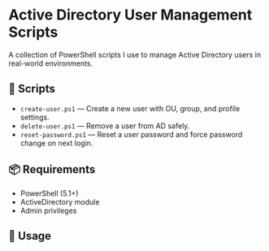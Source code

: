# Active Directory User Management Scripts

A collection of PowerShell scripts I use to manage Active Directory users in real-world environments.

## 🔧 Scripts

- `create-user.ps1` — Create a new user with OU, group, and profile settings.
- `delete-user.ps1` — Remove a user from AD safely.
- `reset-password.ps1` — Reset a user password and force password change on next login.

## 📦 Requirements

- PowerShell (5.1+)
- ActiveDirectory module
- Admin privileges

## 🚀 Usage

```powershell

